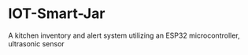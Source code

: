 # IOT-Smart-Jar
A kitchen inventory and alert system utilizing an ESP32 microcontroller, ultrasonic sensor
